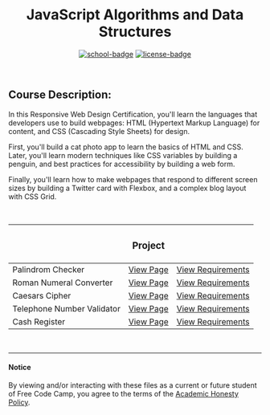 <div align="center">

# JavaScript Algorithms and Data Structures

[![school-badge]][course-link]
[![license-badge]][LICENSE]

</div>

<!-- badge info -->
[school-badge]:https://img.shields.io/badge/free_Code_Camp-Algorithms_&_Data_Structures-white?labelColor=midnightblue&logo=freeCodeCamp&style=for-the-badge
[course-link]:https://www.freecodecamp.org/learn/javascript-algorithms-and-data-structures/ "Responsive Web Design"
[license-badge]:https://img.shields.io/github/license/parasiticfrisk/basic-cognitive-process?color=success&&style=for-the-badge
[LICENSE]:LICENSE "MIT License"

<br>

## Course Description:
In this Responsive Web Design Certification, you'll learn the languages that developers use to build webpages: HTML (Hypertext Markup Language) for content, and CSS (Cascading Style Sheets) for design.

First, you'll build a cat photo app to learn the basics of HTML and CSS. Later, you'll learn modern techniques like CSS variables by building a penguin, and best practices for accessibility by building a web form.

Finally, you'll learn how to make webpages that respond to different screen sizes by building a Twitter card with Flexbox, and a complex blog layout with CSS Grid.

<br>

|                            | <h3 align="center">Project</h3> |                            |
| :------------------------- | :------------------------------ | :------------------------- |
| Palindrom Checker          | [View Page][proj01]             | [View Requirements][req01] |
| Roman Numeral Converter    | [View Page][proj02]             | [View Requirements][req02] |
| Caesars Cipher             | [View Page][proj03]             | [View Requirements][req03] |
| Telephone Number Validator | [View Page][proj04]             | [View Requirements][req04] |
| Cash Register              | [View Page][proj05]             | [View Requirements][req05] |

<!-- project quick links -->
[proj01]:https://parasiticfrisk.github.io/basic-cognitive-process/fcc/js/01/palindrome.html
[proj02]:https://parasiticfrisk.github.io/basic-cognitive-process/fcc/js/02/roman_num.html
[proj03]:https://parasiticfrisk.github.io/basic-cognitive-process/fcc/js/03/cipher.html
[proj04]:https://parasiticfrisk.github.io/basic-cognitive-process/fcc/js/04/phone_valid.html
[proj05]:https://parasiticfrisk.github.io/basic-cognitive-process/fcc/js/05/register.html
[req01]:https://www.freecodecamp.org/learn/javascript-algorithms-and-data-structures/javascript-algorithms-and-data-structures-projects/palindrome-checker "Build a Palindrome Checker"
[req02]:https://www.freecodecamp.org/learn/javascript-algorithms-and-data-structures/javascript-algorithms-and-data-structures-projects/roman-numeral-converter "Build a Roman Numeral Converter"
[req03]:https://www.freecodecamp.org/learn/javascript-algorithms-and-data-structures/javascript-algorithms-and-data-structures-projects/caesars-cipher "Build a Caesar's Cipher"
[req04]:https://www.freecodecamp.org/learn/javascript-algorithms-and-data-structures/javascript-algorithms-and-data-structures-projects/telephone-number-validator "Build a Telephone Number Validator"
[req05]:https://www.freecodecamp.org/learn/javascript-algorithms-and-data-structures/javascript-algorithms-and-data-structures-projects/cash-register "Build a Cash Register"

<br>

---
#### Notice
By viewing and/or interacting with these files as a current or future student of Free Code Camp, you agree to the terms of the [Academic Honesty Policy].

[Academic Honesty Policy]:../academic_honesty_policy